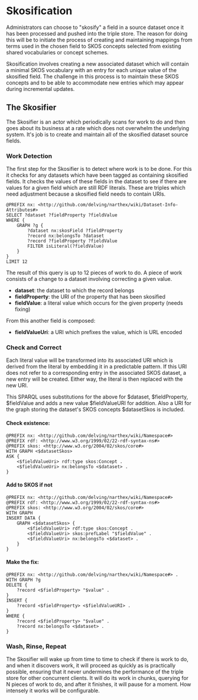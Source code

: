 # Skosification

Administrators can choose to "skosify" a field in a source dataset once it has been processed and pushed into the triple store.  The reason for doing this will be to initiate the process of creating and maintaining mappings from terms used in the chosen field to SKOS concepts selected from existing shared vocabularies or concept schemes.

Skosification involves creating a new associated dataset which will contain a minimal SKOS vocabulary with an entry for each unique value of the skosified field.  The challenge in this process is to maintain these SKOS concepts and to be able to accommodate new entries which may appear during incremental updates.

## The Skosifier

The Skosifier is an actor which periodically scans for work to do and then goes about its business at a rate which does not overwhelm the underlying system.  It's job is to create and maintain all of the skosified dataset source fields.

### Work Detection

The first step for the Skosifier is to detect where work is to be done.  For this it checks for any datasets which have been tagged as containing skosified fields.  It checks the values of these fields in the dataset to see if there are values for a given field which are still RDF literals.  These are triples which need adjustment because a skosified field needs to contain URIs.

	@PREFIX nx: <http://github.com/delving/narthex/wiki/Dataset-Info-Attributes#>
	SELECT ?dataset ?fieldProperty ?fieldValue
	WHERE {
		GRAPH ?g {
			?dataset nx:skosField ?fieldProperty
			?record nx:belongsTo ?dataset
			?record ?fieldProperty ?fieldValue
			FILTER isLiteral(?fieldValue)
		}
	}
	LIMIT 12

The result of this query is up to 12 pieces of work to do.  A piece of work consists of a change to a dataset involving correcting a given value.

* **dataset**: the dataset to which the record belongs
* **fieldProperty**: the URI of the property that has been skosified
* **fieldValue**: a literal value which occurs for the given property (needs fixing)

From this another field is composed:

* **fieldValueUri**: a URI which prefixes the value, which is URL encoded

### Check and Correct

Each literal value will be transformed into its associated URI which is derived from the literal by embedding it in a predictable pattern.  If this URI does not refer to a corresponding entry in the associated SKOS dataset, a new entry will be created.  Either way, the literal is then replaced with the new URI.

This SPARQL uses substitutions for the above for $dataset, $fieldProperty, $fieldValue and adds a new value $fieldValueURI for addition.  Also a URI for the graph storing the dataset's SKOS concepts $datasetSkos is included.

#### Check existence:

	@PREFIX nx: <http://github.com/delving/narthex/wiki/Namespace#>
	@PREFIX rdf: <http://www.w3.org/1999/02/22-rdf-syntax-ns#>
	@PREFIX skos: <http://www.w3.org/2004/02/skos/core#>
	WITH GRAPH <$datasetSkos>
	ASK {
		<$fieldValueUri> rdf:type skos:Concept .
		<$fieldValueUri> nx:belongsTo <$dataset> .
	}

#### Add to SKOS if not

	@PREFIX nx: <http://github.com/delving/narthex/wiki/Namespace#>
	@PREFIX rdf: <http://www.w3.org/1999/02/22-rdf-syntax-ns#>
	@PREFIX skos: <http://www.w3.org/2004/02/skos/core#>
	WITH GRAPH 
	INSERT DATA {
	    GRAPH <$datasetSkos> {
			<$fieldValueUri> rdf:type skos:Concept .
			<$fieldValueUri> skos:prefLabel "$fieldValue" .
			<$fieldValueUri> nx:belongsTo <$dataset> .
		}
	}

#### Make the fix:

	@PREFIX nx: <http://github.com/delving/narthex/wiki/Namespace#> .
	WITH GRAPH ?g
	DELETE { 
		?record <$fieldProperty> "$value" .
	}
	INSERT {
		?record <$fieldProperty> <$fieldValueURI> .
	}
	WHERE {
		?record <$fieldProperty> "$value" .
		?record nx:belongsTo <$dataset> .
	}
	

### Wash, Rinse, Repeat

The Skosifier will wake up from time to time to check if there is work to do, and when it discovers work, it will proceed as quickly as is practically possible, ensuring that it never undermines the performance of the triple store for other concurrent clients.  It will do its work in chunks, querying for N pieces of work to do, and after it finishes, it will pause for a moment. How intensely it works will be configurable.



